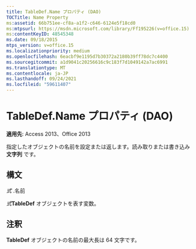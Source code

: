 ```yaml
---
title: TableDef.Name プロパティ (DAO)
TOCTitle: Name Property
ms:assetid: 66b751ee-cf8a-a1f2-c646-6124e5f18cd0
ms:mtpsurl: https://msdn.microsoft.com/library/Ff195226(v=office.15)
ms:contentKeyID: 48545348
ms.date: 09/18/2015
mtps_version: v=office.15
ms.localizationpriority: medium
ms.openlocfilehash: 6eacbf9e1195d7b30372a2180b39ff78dc7c4400
ms.sourcegitcommit: a1d9041c20256616c9c183f7d1049142a7ac6991
ms.translationtype: MT
ms.contentlocale: ja-JP
ms.lasthandoff: 09/24/2021
ms.locfileid: "59611407"
---
```

# <a name="tabledefname-property-dao"></a>TableDef.Name プロパティ (DAO)


**適用先**: Access 2013、Office 2013

指定したオブジェクトの名前を設定または返します。読み取りまたは書き込み **文字列** です。

## <a name="syntax"></a>構文

*式* .名前

*式***TableDef** オブジェクトを表す変数。

## <a name="remarks"></a>注釈

**TableDef** オブジェクトの名前の最大長は 64 文字です。

